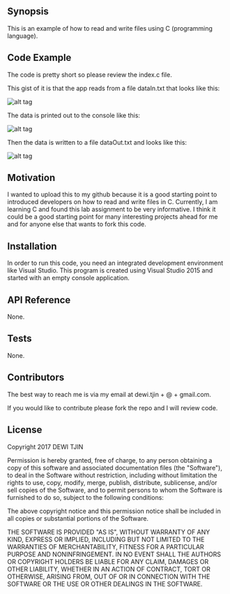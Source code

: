 ## Synopsis

This is an example of how to read and write files using C (programming language).

## Code Example

The code is pretty short so please review the index.c file.

This gist of it is that the app reads from a file dataIn.txt that looks like this:

![alt tag]()

The data is printed out to the console like this:

![alt tag](https://cloud.githubusercontent.com/assets/6993716/24032039/2e415b58-0aa3-11e7-9671-a801c1d98525.PNG)

Then the data is written to a file dataOut.txt and looks like this:

![alt tag]()

## Motivation

I wanted to upload this to my github because it is a good starting point to introduced developers on how to read and write files in C.
Currently, I am learning C and found this lab assignment to be very informative.  I think it could be a good starting point 
for many interesting projects ahead for me and for anyone else that wants to fork this code.

## Installation

In order to run this code, you need an integrated development environment like Visual Studio.  This program is created 
using Visual Studio 2015 and started with an empty console application.

## API Reference

None.

## Tests

None.

## Contributors

The best way to reach me is via my email at dewi.tjin + @ + gmail.com.

If you would like to contribute please fork the repo and I will review code.

## License

Copyright 2017 DEWI TJIN

Permission is hereby granted, free of charge, to any person obtaining a copy of this software and associated documentation files (the "Software"), to deal in the Software without restriction, including without limitation the rights to use, copy, modify, merge, publish, distribute, sublicense, and/or sell copies of the Software, and to permit persons to whom the Software is furnished to do so, subject to the following conditions:

The above copyright notice and this permission notice shall be included in all copies or substantial portions of the Software.

THE SOFTWARE IS PROVIDED "AS IS", WITHOUT WARRANTY OF ANY KIND, EXPRESS OR IMPLIED, INCLUDING BUT NOT LIMITED TO THE WARRANTIES OF MERCHANTABILITY, FITNESS FOR A PARTICULAR PURPOSE AND NONINFRINGEMENT. IN NO EVENT SHALL THE AUTHORS OR COPYRIGHT HOLDERS BE LIABLE FOR ANY CLAIM, DAMAGES OR OTHER LIABILITY, WHETHER IN AN ACTION OF CONTRACT, TORT OR OTHERWISE, ARISING FROM, OUT OF OR IN CONNECTION WITH THE SOFTWARE OR THE USE OR OTHER DEALINGS IN THE SOFTWARE.
